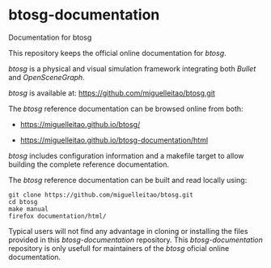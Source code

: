 # btosg-documentation
Documentation for btosg

This repository keeps the official online documentation for *btosg*.

_btosg_ is a physical and visual simulation framework integrating both *Bullet* and *OpenSceneGraph*.

_btosg_ is available at: https://github.com/miguelleitao/btosg.git

The *btosg* reference documentation can be browsed online from both:

* https://miguelleitao.github.io/btosg/

* https://miguelleitao.github.io/btosg-documentation/html

*btosg* includes configuration information and a makefile target to allow building the complete reference documentation.

The *btosg* reference documentation can be built and read locally using:

    git clone https://github.com/miguelleitao/btosg.git
    cd btosg
    make manual
    firefox documentation/html/

Typical users will not find any advantage in cloning or installing the files provided in this *btosg-documentation* repository. This *btosg-documentation* repository is only usefull for maintainers of the *btosg* oficial online documentation.


